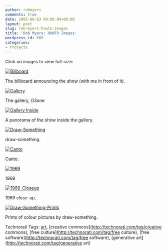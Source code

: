 ```yaml
---
author: robmyers
comments: true
date: 2005-08-03 09:06:04+00:00
layout: post
slug: rob-myers-howto-images
title: 'Rob Myers: HOWTO Images'
wordpress_id: 600
categories:
- Projects
---
```


  
Click on images to view full-size:  


  
[![Billboard](/wp-content/billboard-tm.jpg)](/wp-content/billboard.jpg)  


  
The billboard announcing the show (with me in front of it).  


  
[![Gallery](/wp-content/gallery-tm.jpg)](/wp-content/gallery.png)  


  
The gallery, O3one  


  
[![Gallery Inside](/wp-content/gallery_inside-tm.jpg)](/wp-content/gallery_inside.png)  


  
A panorama of the show inside the gallery.  


  
[![Draw-Something](/wp-content/draw-something-tm.jpg)](/wp-content/draw-something.jpg)  


  
draw-something.  


  
[![Canto](/wp-content/canto-tm.jpg)](/wp-content/canto.jpg)  


  
Canto.  


  
[![1969](/wp-content/1969-tm.jpg)](/wp-content/1969.jpg)  


  
1969  


  
[![1969-Closeup](/wp-content/1969-closeup-tm.jpg)](/wp-content/1969-closeup.jpg)  


  
1969 close-up.  


  
[![Draw-Something-Prints](/wp-content/draw-something-prints-tm.jpg)](/wp-content/draw-something-prints.jpg)  


  
Prints of colour pictures by draw-something.  


  


Technorati Tags: [art](http://technorati.com/tag/art), [creative commons](http://technorati.com/tag/creative commons), [free culture](http://technorati.com/tag/free culture), [free software](http://technorati.com/tag/free software), [generative art](http://technorati.com/tag/generative art)

  


